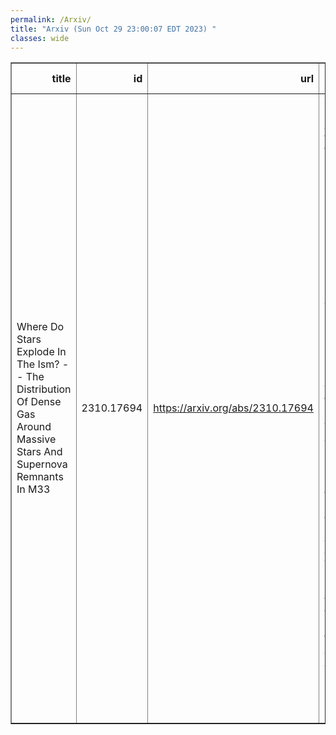 ```yaml
---
permalink: /Arxiv/
title: "Arxiv (Sun Oct 29 23:00:07 EDT 2023) "
classes: wide
---
```

<table border="1" class="dataframe">
  <thead>
    <tr style="text-align: right;">
      <th>title</th>
      <th>id</th>
      <th>url</th>
      <th>authors</th>
      <th>Local Authors</th>
    </tr>
  </thead>
  <tbody>
    <tr>
      <td>Where Do Stars Explode In The Ism? -- The Distribution Of Dense Gas   Around Massive Stars And Supernova Remnants In M33</td>
      <td>2310.17694</td>
      <td><a href="https://arxiv.org/abs/2310.17694" target="_blank">https://arxiv.org/abs/2310.17694</a></td>
      <td>Sumit K. Sarbadhicary, Jordan Wagner, Eric W. Koch, Ness Mayker Chen, Adam K. Leroy, Natalia Lahén, Erik Rosolowsky, Kathryn F. Neugent, Chang-Goo Kim, Laura Chomiuk, Julianne J. Dalcanton, Laura A. Lopez, Nickolas M. Pingel, Remy Indebetouw, Thomas G. Williams, Elizabeth Tarantino, Jennifer Donovan Meyer, Evan D. Skillman, Adam Smercina, Amanda A. Kepley, Eric J. Murphy, Jay Strader, Tony Wong, Snežana Stanimirović, Vicente Villanueva, Fabian Walter, Juergen Ott, Jeremy Darling, Julia Roman-Duval, Claire E. Murray</td>
      <td>Adam Leroy, Laura Lopez, Ness Mayker Chen, Sumit Sarbadhicary</td>
    </tr>
  </tbody>
</table>